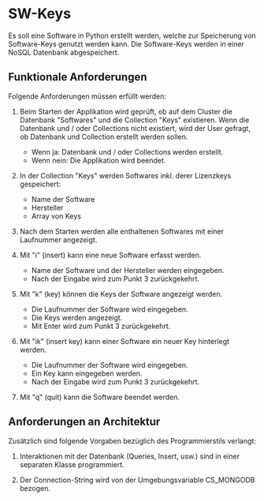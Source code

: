 # SW-Keys

Es soll eine Software in Python erstellt werden, welche zur Speicherung von Software-Keys genutzt werden kann. Die Software-Keys werden in einer NoSQL Datenbank abgespeichert.

## Funktionale Anforderungen

Folgende Anforderungen müssen erfüllt werden:
1. Beim Starten der Applikation wird geprüft, ob auf dem Cluster die Datenbank "Softwares" und die Collection "Keys" existieren. Wenn die Datenbank und / oder Collections nicht existiert, wird der User gefragt, ob Datenbank und Collection erstellt werden sollen.
    - Wenn ja: Datenbank und / oder Collections werden erstellt.
    - Wenn nein: Die Applikation wird beendet.

2. In der Collection "Keys" werden Softwares inkl. derer Lizenzkeys gespeichert:
    - Name der Software
    - Hersteller
    - Array von Keys

3. Nach dem Starten werden alle enthaltenen Softwares mit einer Laufnummer angezeigt.

4. Mit "i" (insert) kann eine neue Software erfasst werden.
    - Name der Software und der Hersteller werden eingegeben.
    - Nach der Eingabe wird zum Punkt 3 zurückgekehrt.

5. Mit "k" (key) können die Keys der Software angezeigt werden.
    - Die Laufnummer der Software wird eingegeben.
    - Die Keys werden angezeigt.
    - Mit Enter wird zum Punkt 3 zurückgekehrt.

6. Mit "ik" (insert key) kann einer Software ein neuer Key hinterlegt werden.
    - Die Laufnummer der Software wird eingegeben.
    - Ein Key kann eingegeben werden.
    - Nach der Eingabe wird zum Punkt 3 zurückgekehrt.

7. Mit "q" (quit) kann die Software beendet werden.


## Anforderungen an Architektur

Zusätzlich sind folgende Vorgaben bezüglich des Programmierstils verlangt:
1. Interaktionen mit der Datenbank (Queries, Insert, usw.) sind in einer separaten Klasse programmiert.

2. Der Connection-String wird von der Umgebungsvariable  CS_MONGODB bezogen.
